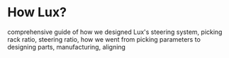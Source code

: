 # How Lux?

comprehensive guide of how we designed Lux's steering system, picking rack ratio, steering ratio, how we went from picking parameters to designing parts, manufacturing, aligning
